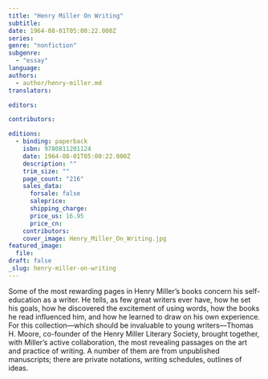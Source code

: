 ```yaml
---
title: "Henry Miller On Writing"
subtitle:
date: 1964-08-01T05:00:22.000Z
series:
genre: "nonfiction"
subgenre:
  - "essay"
language:
authors:
  - author/henry-miller.md
translators:

editors:

contributors:

editions:
  - binding: paperback
    isbn: 9780811201124
    date: 1964-08-01T05:00:22.000Z
    description: ""
    trim_size: ""
    page_count: "216"
    sales_data:
      forsale: false
      saleprice:
      shipping_charge:
      price_us: 16.95
      price_cn:
    contributors:
    cover_image: Henry_Miller_On_Writing.jpg
featured_image:
  file:
draft: false
_slug: henry-miller-on-writing
---
```


Some of the most rewarding pages in Henry Miller’s books concern his self-education as a writer. He tells, as few great writers ever have, how he set his goals, how he discovered the excitement of using words, how the books he read influenced him, and how he learned to draw on his own experience. For this collection––which should be invaluable to young writers––Thomas H. Moore, co-founder of the Henry Miller Literary Society, brought together, with Miller’s active collaboration, the most revealing passages on the art and practice of writing. A number of them are from unpublished manuscripts; there are private notations, writing schedules, outlines of ideas.

